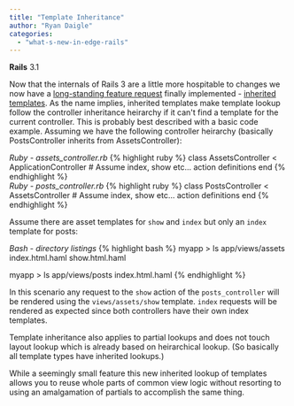 ```yaml
---
title: "Template Inheritance"
author: "Ryan Daigle"
categories:
  - "what-s-new-in-edge-rails"
---
```


<span class="version">**Rails** 3.1</span>

Now that the internals of Rails 3 are a little more hospitable to changes we now have a [long-standing feature request](https://rails.lighthouseapp.com/projects/8994/tickets/948) finally implemented - [inherited templates](https://github.com/rails/rails/commit/0f32febad7bca595df44). As the name implies, inherited templates make template lookup follow the controller inheritance heirarchy if it can't find a template for the current controller. This is probably best described with a basic code example. Assuming we have the following controller heirarchy (basically PostsController inherits from AssetsController):

<div class="code_window">
<em>Ruby - assets_controller.rb</em>
{% highlight ruby %}
class AssetsController < ApplicationController
  # Assume index, show etc... action definitions
end
{% endhighlight %}
</div>

<div class="code_window">
<em>Ruby - posts_controller.rb</em>
{% highlight ruby %}
class PostsController < AssetsController
  # Assume index, show etc... action definitions
end
{% endhighlight %}
</div>

Assume there are asset templates for `show` and `index` but only an `index` template for posts:

<div class="code_window">
<em>Bash - directory listings</em>
{% highlight bash %}
myapp > ls app/views/assets
index.html.haml		show.html.haml

myapp > ls app/views/posts
index.html.haml
{% endhighlight %}
</div>

In this scenario any request to the `show` action of the `posts_controller` will be rendered using the `views/assets/show` template. `index` requests will be rendered as expected since both controllers have their own index templates.

<span class="notice">
Template inheritance also applies to partial lookups and does not touch layout lookup which is already based on heirarchical lookup. (So basically all template types have inherited lookups.)
</span>

While a seemingly small feature this new inherited lookup of templates allows you to reuse whole parts of common view logic without resorting to using an amalgamation of partials to accomplish the same thing.